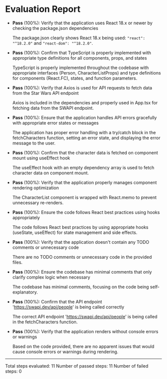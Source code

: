 # Evaluation Report

- **Pass** (100%): Verify that the application uses React 18.x or newer by checking the package.json dependencies
  
  The package.json clearly shows React 18.x being used: `"react": "^18.2.0"` and `"react-dom": "^18.2.0"`.

- **Pass** (100%): Confirm that TypeScript is properly implemented with appropriate type definitions for all components, props, and states
  
  TypeScript is properly implemented throughout the codebase with appropriate interfaces (Person, CharacterListProps) and type definitions for components (React.FC), states, and function parameters.

- **Pass** (100%): Verify that Axios is used for API requests to fetch data from the Star Wars API endpoint
  
  Axios is included in the dependencies and properly used in App.tsx for fetching data from the SWAPI endpoint.

- **Pass** (100%): Ensure that the application handles API errors gracefully with appropriate error states or messages
  
  The application has proper error handling with a try/catch block in the fetchCharacters function, setting an error state, and displaying the error message to the user.

- **Pass** (100%): Confirm that the character data is fetched on component mount using useEffect hook
  
  The useEffect hook with an empty dependency array is used to fetch character data on component mount.

- **Pass** (100%): Verify that the application properly manages component rendering optimization
  
  The CharacterList component is wrapped with React.memo to prevent unnecessary re-renders.

- **Pass** (100%): Ensure the code follows React best practices using hooks appropriately
  
  The code follows React best practices by using appropriate hooks (useState, useEffect) for state management and side effects.

- **Pass** (100%): Verify that the application doesn't contain any TODO comments or unnecessary code
  
  There are no TODO comments or unnecessary code in the provided files.

- **Pass** (100%): Ensure the codebase has minimal comments that only clarify complex logic when necessary
  
  The codebase has minimal comments, focusing on the code being self-explanatory.

- **Pass** (100%): Confirm that the API endpoint 'https://swapi.dev/api/people' is being called correctly
  
  The correct API endpoint 'https://swapi.dev/api/people' is being called in the fetchCharacters function.

- **Pass** (100%): Verify that the application renders without console errors or warnings
  
  Based on the code provided, there are no apparent issues that would cause console errors or warnings during rendering.

---

Total steps evaluated: 11
Number of passed steps: 11
Number of failed steps: 0